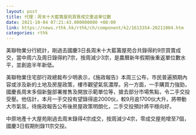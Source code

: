```yaml
---
layout: post
title: 代理：周末十大藍籌屋苑買賣成交重返單位數
date: 2021-10-04 07:21:43.000000000 +08:00
link: https://news.rthk.hk/rthk/ch/component/k2/1613354-20211004.htm
categories: rthk
---
```


美聯物業分行統計，剛過去國慶3日長周末十大藍籌屋苑合共錄得約9宗買賣成交，當中周六及周日錄得約7宗，按周減少3宗，是農曆新年假期後重返單位數水平，並創逾半年新低。

美聯物業住宅部行政總裁布少明表示，《施政報告》本周三公布，市民普遍預期內容或涉及新的土地及房屋政策，樓市觀望氣氛濃厚。另一方面，一手購買力強勁，國慶長周末多個新盤部署推售及開放示範單位等，搶去部分市場焦點，令二手交投受壓。他估計，本月一手交投有望錄得逾2000伙，較9月逾1700伙大升，將帶動大市氣氛，待施政報告公布後房屋政策明朗化，二手交投預計將平穩向好。

中原地產十大屋苑剛過去周末錄得4宗成交，按周減少4宗，零成交屋苑增至7個，國慶3日假期則錄11宗交投。
